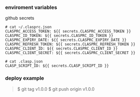 ### enviroment variables

github secrets

```
# cat ~/.clasprc.json
CLASPRC_ACCESS_TOKEN: ${{ secrets.CLASPRC_ACCESS_TOKEN }}
CLASPRC_ID_TOKEN: ${{ secrets.CLASPRC_ID_TOKEN }}
CLASPRC_EXPIRY_DATE: ${{ secrets.CLASPRC_EXPIRY_DATE }}
CLASPRC_REFRESH_TOKEN: ${{ secrets.CLASPRC_REFRESH_TOKEN }}
CLASPRC_CLIENT_ID: ${{ secrets.CLASPRC_CLIENT_ID }}
CLASPRC_CLIENT_SECRET: ${{ secrets.CLASPRC_CLIENT_SECRET }}

# cat .clasp.json
CLASP_SCRIPT_ID: ${{ secrets.CLASP_SCRIPT_ID }}
```

### deploy example

> $ git tag v1.0.0
> $ git push origin v1.0.0
